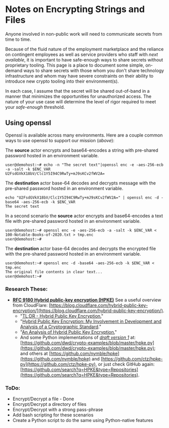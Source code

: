 # Notes on Encrypting Strings and Files  

Anyone involved in non-public work will need to communicate secrets from time to time.  

Because of the fluid nature of the employment marketplace and the reliance on contingent employees as well as service providers who staff with *next available*, it is important to have safe-enough ways to share secrets without proprietary tooling.  This page is a place to document some simple, on-demand ways to share secrets with those whom you don't share technology infrastructure and whom may have severe constraints on their ability to introduce new crypto tooling into their environment(s).  

In each case, I assume that the secret will be shared out-of-band in a manner that minimizes the opportunities for unauthorized access.  The nature of your use case will determine the level of rigor required to meet your *safe-enough* threshold.  

## Using openssl  
Openssl is available across many environments.  Here are a couple common ways to use openssl to support our mission (*above*):  

The **source** actor encrypts and base64-encodes a string with pre-shared password hosted in an environment variable.  
```terminal
user@demohost:~# echo -n "The secret text"|openssl enc -e -aes-256-ecb -a -salt -k $ENC_VAR
U2FsdGVkX18bV/Clc1Y5I94C9RwTy+mJ9sKCv2fWV2A=
```

The **destination** actor base-64 decodes and decrypts message with the pre-shared password hosted in an environment variable.  
```terminal
echo "U2FsdGVkX18bV/Clc1Y5I94C9RwTy+mJ9sKCv2fWV2A=" | openssl enc -d -base64 -aes-256-ecb -k $ENC_VAR
The secret text
```

In a second scenario the **source** actor encrypts and base64-encodes a text file with pre-shared password hosted in an environment variable.  
```terminal
user@demohost:~# openssl enc -e -aes-256-ecb -a -salt -k $ENC_VAR < 100-Notable-Books-of-2020.txt > tmp.enc
user@demohost:~#
```

The **destination** actor base-64 decodes and decrypts the encrypted file with the pre-shared password hosted in an environment variable.  
```terminal
user@demohost:~# openssl enc -d -base64 -aes-256-ecb -k $ENC_VAR < tmp.enc
The original file contents in clear text...
user@demohost:~#
```


### Research These:  
* **[RFC 9180 Hybrid public-key encryption (HPKE)](https://datatracker.ietf.org/doc/html/rfc9180)**   See a useful overview from CloudFlare: [https://blog.cloudflare.com/hybrid-public-key-encryption/](https://blog.cloudflare.com/hybrid-public-key-encryption/).  
  * "[TL;DR - Hybrid Public Key Encryption.](https://www.franziskuskiefer.de/p/tldr-hybrid-public-key-encryption/)"  
  * "[Hybrid Public Key Encryption: My Involvement in Development and Analysis of a Cryptographic Standard](https://www.benjaminlipp.de/p/hpke-cryptographic-standard/)."  
  * "[An Analysis of Hybrid Public Key Encryption.](https://www.semanticscholar.org/paper/An-Analysis-of-Hybrid-Public-Key-Encryption-Lipp/d8627eb52a4211e59ec897f1a10dd15c96ff7311)" 
  * And some Python implementations of *[draft version 1](https://datatracker.ietf.org/doc/html/draft-barnes-cfrg-hpke-01)* at: [https://github.com/dwd/crypto-examples/blob/master/hpke.py](https://github.com/dwd/crypto-examples/blob/master/hpke.py); and others at   [https://github.com/nymble/hpke](https://github.com/nymble/hpke) and [https://github.com/ctz/hpke-py](https://github.com/ctz/hpke-py), or just check GitHub again: [https://github.com/search?q=HPKE&type=Repositories](https://github.com/search?q=HPKE&type=Repositories).  


### ToDo:  
* Encrypt/Decrypt a file - Done  
* Encrypt/Decrypt a directory of files  
* Encrypt/Decrypt with a strong pass-phrase  
* Add bash scripting for these scenarios  
* Create a Python script to do the same using Python-native features  

